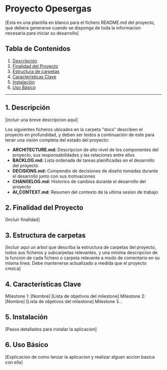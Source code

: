 
# Proyecto Opesergas

[Esta es una plantilla en blanco para el fichero README.md del proyecto, que debera generarse cuando se disponga de toda la informacion necesaria para iniciar su desarrollo]

## Tabla de Contenidos

1. [Descripción](#1-descripción)
2. [Finalidad del Proyecto](#2-finalidad-del-proyecto)
3. [Estructura de carpetas](#3-estructura-de-carpetas)
4. [Características Clave](#4-características-clave)
5. [Instalación](#5-instalación)
6. [Uso Básico](#6-uso-básico)

---

## 1. Descripción

[incluir una breve descripcion aqui]

Los siguientes ficheros ubicados en la carpeta "docs" describen el proyecto en profundidad, y deben ser leidos a continuación de este para tener una visión completa del estado del proyecto:

* **ARCHITECTURE.md:** Descripcion de alto nivel de los componentes del proyecto, sus responsabilidades y las relaciones entre ellos
* **BACKLOG.md:** Lista ordenada de tareas planificadas en el desarrollo del proyecto
* **DECISIONS.md:** Compendio de decisiones de diseño tomadas durante el desarrollo junto con sus motivaciones
* **CHANGELOG.md:** Historico de cambios durante el desarrollo del proyecto
* **AI_CONTEXT.md**: Resumen del contexto de la ultima sesion de trabajo

## 2. Finalidad del Proyecto

[Incluir finalidad]

## 3. Estructura de carpetas

[Incluir aquí un arbol que describa la estructura de carpetas del proyecto, todos sus ficheros y subcarpetas relevantes, y una minima descripcion de la funcion de cada fichero o carpeta relevante a modo de comentario en su misma linea. Debe mantenerse actualizado a medida que el proyecto crezca]

## 4. Características Clave

Milestone 1: [Nombre]
[Lista de objetivos del milestone]
Milestone 2: [Nombre]
[Lista de objetivos del milestone]
Milestone 3…

## 5. Instalación

[Pasos detallados para instalar la aplicacion]

## 6. Uso Básico

[Explicacion de como lanzar la aplicacion y realizar alguan accion basica con ella]
